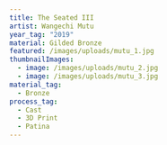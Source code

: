 ```yaml
---
title: The Seated III
artist: Wangechi Mutu
year_tag: "2019"
material: Gilded Bronze
featured: /images/uploads/mutu_1.jpg
thumbnailImages:
  - image: /images/uploads/mutu_2.jpg
  - image: /images/uploads/mutu_3.jpg
material_tag:
  - Bronze
process_tag:
  - Cast
  - 3D Print
  - Patina
---
```

